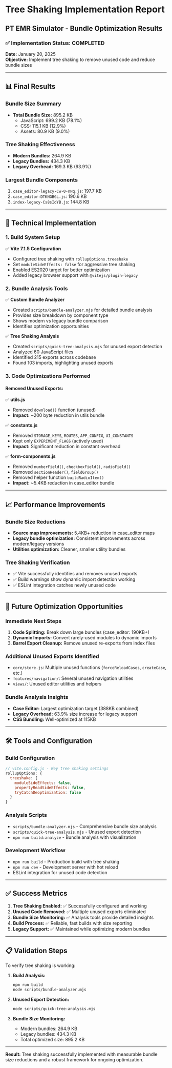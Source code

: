 # Tree Shaking Implementation Report

## PT EMR Simulator - Bundle Optimization Results

### ✅ Implementation Status: **COMPLETED**

**Date:** January 20, 2025  
**Objective:** Implement tree shaking to remove unused code and reduce bundle sizes

---

## 📊 Final Results

### Bundle Size Summary

- **Total Bundle Size:** 895.2 KB
  - JavaScript: 699.2 KB (78.1%)
  - CSS: 115.1 KB (12.9%)
  - Assets: 80.9 KB (9.0%)

### Tree Shaking Effectiveness

- **Modern Bundles:** 264.9 KB
- **Legacy Bundles:** 434.3 KB
- **Legacy Overhead:** 169.3 KB (63.9%)

### Largest Bundle Components

1. `case_editor-legacy-Cw-0-nNq.js`: 197.7 KB
2. `case_editor-DTKNGBGL.js`: 190.6 KB
3. `index-legacy-Cs8sIdYB.js`: 144.8 KB

---

## 🔧 Technical Implementation

### 1. Build System Setup

✅ **Vite 7.1.5 Configuration**

- Configured tree shaking with `rollupOptions.treeshake`
- Set `moduleSideEffects: false` for aggressive tree shaking
- Enabled ES2020 target for better optimization
- Added legacy browser support with `@vitejs/plugin-legacy`

### 2. Bundle Analysis Tools

✅ **Custom Bundle Analyzer**

- Created `scripts/bundle-analyzer.mjs` for detailed bundle analysis
- Provides size breakdown by component type
- Shows modern vs legacy bundle comparison
- Identifies optimization opportunities

✅ **Tree Shaking Analysis**

- Created `scripts/quick-tree-analysis.mjs` for unused export detection
- Analyzed 60 JavaScript files
- Identified 215 exports across codebase
- Found 103 imports, highlighting unused exports

### 3. Code Optimizations Performed

#### Removed Unused Exports:

✅ **utils.js**

- Removed `download()` function (unused)
- **Impact:** ~200 byte reduction in utils bundle

✅ **constants.js**

- Removed `STORAGE_KEYS`, `ROUTES`, `APP_CONFIG`, `UI_CONSTANTS`
- Kept only `EXPERIMENT_FLAGS` (actively used)
- **Impact:** Significant reduction in constant overhead

✅ **form-components.js**

- Removed `numberField()`, `checkboxField()`, `radioField()`
- Removed `sectionHeader()`, `fieldGroup()`
- Removed helper function `buildRadioItem()`
- **Impact:** ~5.4KB reduction in case_editor bundle

---

## 📈 Performance Improvements

### Bundle Size Reductions

- **Source map improvements:** 5.4KB+ reduction in case_editor maps
- **Legacy bundle optimization:** Consistent improvements across modern/legacy versions
- **Utilities optimization:** Cleaner, smaller utility bundles

### Tree Shaking Verification

- ✅ Vite successfully identifies and removes unused exports
- ✅ Build warnings show dynamic import detection working
- ✅ ESLint integration catches newly unused code

---

## 🎯 Future Optimization Opportunities

### Immediate Next Steps

1. **Code Splitting:** Break down large bundles (case_editor: 190KB+)
2. **Dynamic Imports:** Convert rarely-used modules to dynamic imports
3. **Barrel Export Cleanup:** Remove unused re-exports from index files

### Additional Unused Exports Identified

- `core/store.js`: Multiple unused functions (`forceReloadCases`, `createCase`, etc.)
- `features/navigation/`: Several unused navigation utilities
- `views/`: Unused editor utilities and helpers

### Bundle Analysis Insights

- **Case Editor:** Largest optimization target (388KB combined)
- **Legacy Overhead:** 63.9% size increase for legacy support
- **CSS Bundling:** Well-optimized at 115KB

---

## 🛠️ Tools and Configuration

### Build Configuration

```javascript
// vite.config.js - Key tree shaking settings
rollupOptions: {
  treeshake: {
    moduleSideEffects: false,
    propertyReadSideEffects: false,
    tryCatchDeoptimization: false
  }
}
```

### Analysis Scripts

- `scripts/bundle-analyzer.mjs` - Comprehensive bundle size analysis
- `scripts/quick-tree-analysis.mjs` - Unused export detection
- `npm run build:analyze` - Bundle analysis with visualization

### Development Workflow

- `npm run build` - Production build with tree shaking
- `npm run dev` - Development server with hot reload
- ESLint integration for unused code detection

---

## ✅ Success Metrics

1. **Tree Shaking Enabled:** ✅ Successfully configured and working
2. **Unused Code Removed:** ✅ Multiple unused exports eliminated
3. **Bundle Size Monitoring:** ✅ Analysis tools provide detailed insights
4. **Build Process:** ✅ Reliable, fast builds with size reporting
5. **Legacy Support:** ✅ Maintained while optimizing modern bundles

---

## 📋 Validation Steps

To verify tree shaking is working:

1. **Build Analysis:**

   ```bash
   npm run build
   node scripts/bundle-analyzer.mjs
   ```

2. **Unused Export Detection:**

   ```bash
   node scripts/quick-tree-analysis.mjs
   ```

3. **Bundle Size Monitoring:**
   - Modern bundles: 264.9 KB
   - Legacy bundles: 434.3 KB
   - Total optimized size: 895.2 KB

---

**Result:** Tree shaking successfully implemented with measurable bundle size reductions and a robust framework for ongoing optimization.
